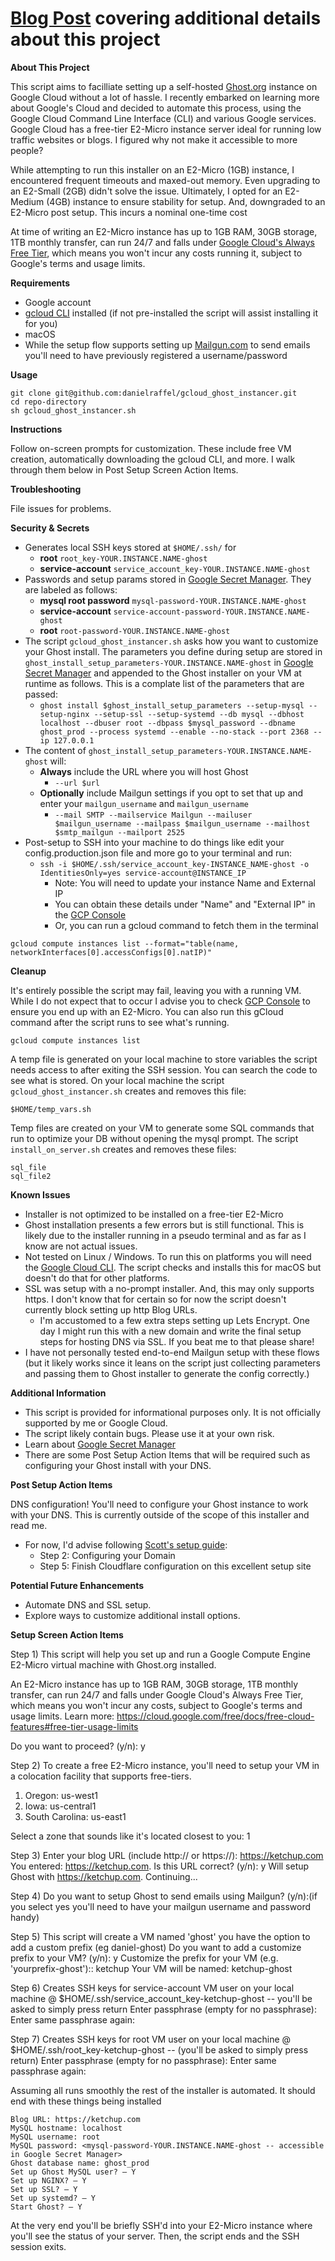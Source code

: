 # [Blog Post](https://danielraffel.me/2023/09/18/learning-about-google-cloud-by-developing-a-ghost-org-installer/) covering additional details about this project

**About This Project**

This script aims to facilliate setting up a self-hosted [Ghost.org](Ghost.org) instance on Google Cloud without a lot of hassle. I recently embarked on learning more about Google's Cloud and decided to automate this process, using the Google Cloud Command Line Interface (CLI) and various Google services. Google Cloud has a free-tier E2-Micro instance server ideal for running low traffic websites or blogs. I figured why not make it accessible to more people?

While attempting to run this installer on an E2-Micro (1GB) instance, I encountered frequent timeouts and maxed-out memory. Even upgrading to an E2-Small (2GB) didn't solve the issue. Ultimately, I opted for an E2-Medium (4GB) instance to ensure stability for setup. And, downgraded to an E2-Micro post setup. This incurs a nominal one-time cost

At time of writing an E2-Micro instance has up to 1GB RAM, 30GB storage, 1TB monthly transfer, can run 24/7 and falls under [Google Cloud's Always Free Tier]([url](https://cloud.google.com/free/docs/free-cloud-features)), which means you won't incur any costs running it, subject to Google's terms and usage limits. 

**Requirements**

* Google account
* [gcloud CLI](https://cloud.google.com/sdk/docs/install) installed (if not pre-installed the script will assist installing it for you)
* macOS
* While the setup flow supports setting up [Mailgun.com](Mailgun.com) to send emails you'll need to have previously registered a username/password

**Usage**

```
git clone git@github.com:danielraffel/gcloud_ghost_instancer.git
cd repo-directory
sh gcloud_ghost_instancer.sh
```

**Instructions**

Follow on-screen prompts for customization. These include free VM creation, automatically downloading the gcloud CLI, and more. I walk through them below in Post Setup Screen Action Items.

**Troubleshooting**

File issues for problems.

**Security & Secrets**

* Generates local SSH keys stored at `$HOME/.ssh/` for
   * **root** `root_key-YOUR.INSTANCE.NAME-ghost`
   * **service-account** `service_account_key-YOUR.INSTANCE.NAME-ghost`
* Passwords and setup params stored in [Google Secret Manager](https://cloud.google.com/secret-manager/). They are labeled as follows:
   * **mysql root password** `mysql-password-YOUR.INSTANCE.NAME-ghost`
   * **service-account** `service-account-password-YOUR.INSTANCE.NAME-ghost`
   * **root** `root-password-YOUR.INSTANCE.NAME-ghost`
* The script `gcloud_ghost_instancer.sh` asks how you want to customize your Ghost install. The parameters you define during setup are stored in `ghost_install_setup_parameters-YOUR.INSTANCE.NAME-ghost` in [Google Secret Manager](https://cloud.google.com/secret-manager/) and appended to the Ghost installer on your VM at runtime as follows. This is a complate list of the parameters that are passed:
   * `ghost install $ghost_install_setup_parameters --setup-mysql --setup-nginx --setup-ssl --setup-systemd --db mysql --dbhost localhost --dbuser root --dbpass $mysql_password --dbname ghost_prod --process systemd --enable --no-stack --port 2368 --ip 127.0.0.1`
* The content of `ghost_install_setup_parameters-YOUR.INSTANCE.NAME-ghost` will:
   * **Always** include the URL where you will host Ghost
      *  `--url $url`
   * **Optionally** include Mailgun settings if you opt to set that up and enter your `mailgun_username` and `mailgun_username`
      * `--mail SMTP --mailservice Mailgun --mailuser $mailgun_username --mailpass $mailgun_username --mailhost $smtp_mailgun --mailport 2525`
* Post-setup to SSH into your machine to do things like edit your config.production.json file and more go to your terminal and run:
   * `ssh -i $HOME/.ssh/service_account_key-INSTANCE_NAME-ghost -o IdentitiesOnly=yes service-account@INSTANCE_IP`
      * Note: You will need to update your instance Name and External IP
      * You can obtain these details under "Name" and "External IP" in the [GCP Console](https://console.cloud.google.com/compute/instances)
      * Or, you can run a gcloud command to fetch them in the terminal
```
gcloud compute instances list --format="table(name, networkInterfaces[0].accessConfigs[0].natIP)"
```

**Cleanup**

It's entirely possible the script may fail, leaving you with a running VM. While I do not expect that to occur I advise you to check [GCP Console](https://console.cloud.google.com/compute/instances) to ensure you end up with an E2-Micro. You can also run this gCloud command after the script runs to see what's running.

```
gcloud compute instances list
```

A temp file is generated on your local machine to store variables the script needs access to after exiting the SSH session. You can search the code to see what is stored. On your local machine the script `gcloud_ghost_instancer.sh` creates and removes this file:
```
$HOME/temp_vars.sh
```
Temp files are created on your VM to generate some SQL commands that run to optimize your DB without opening the mysql prompt. The script `install_on_server.sh` creates and removes these files:
```
sql_file
sql_file2
```

**Known Issues**

* Installer is not optimized to be installed on a free-tier E2-Micro
* Ghost installation presents a few errors but is still functional. This is likely due to the installer running in a pseudo terminal and as far as I know are not actual issues.
* Not tested on Linux / Windows. To run this on platforms you will need the [Google Cloud CLI](https://cloud.google.com/sdk/docs/install). The script checks and installs this for macOS but doesn't do that for other platforms.
* SSL was setup with a no-prompt installer. And, this may only supports https. I don't know that for certain so for now the script doesn't currently block setting up http Blog URLs.
   * I'm accustomed to a few extra steps setting up Lets Encrypt. One day I might run this with a new domain and write the final setup steps for hosting DNS via SSL. If you beat me to that please share!
* I have not personally tested end-to-end Mailgun setup with these flows (but it likely works since it leans on the script just collecting parameters and passing them to Ghost installer to generate the config correctly.) 

**Additional Information**

* This script is provided for informational purposes only. It is not officially supported by me or Google Cloud.
* The script likely contain bugs. Please use it at your own risk.
* Learn about [Google Secret Manager](https://cloud.google.com/secret-manager/)
* There are some Post Setup Action Items that will be required such as configuring your Ghost install with your DNS.

**Post Setup Action Items**

DNS configuration! You'll need to configure your Ghost instance to work with your DNS. This is currently outside of the scope of this installer and read me.

* For now, I'd advise following [Scott's setup guide](https://scottleechua.com/blog/self-hosting-ghost-on-google-cloud/):
   * Step 2: Configuring your Domain
   * Step 5: Finish Cloudflare configuration on this excellent setup site

**Potential Future Enhancements**

* Automate DNS and SSL setup.
* Explore ways to customize additional install options.

**Setup Screen Action Items**

Step 1) This script will help you set up and run a Google Compute Engine E2-Micro virtual machine with Ghost.org installed.

An E2-Micro instance has up to 1GB RAM, 30GB storage, 1TB monthly transfer, can run 24/7 and falls under Google Cloud's Always Free Tier, which means you won't incur any costs, subject to Google's terms and usage limits.
Learn more: https://cloud.google.com/free/docs/free-cloud-features#free-tier-usage-limits

Do you want to proceed? (y/n): y

Step 2) To create a free E2-Micro instance, you'll need to setup your VM in a colocation facility that supports free-tiers.

 1) Oregon: us-west1
 2) Iowa: us-central1
 3) South Carolina: us-east1

Select a zone that sounds like it's located closest to you: 1

Step 3) Enter your blog URL (include http:// or https://):  https://ketchup.com
You entered: https://ketchup.com. Is this URL correct? (y/n): y
Will setup Ghost with https://ketchup.com. Continuing...

Step 4) Do you want to setup Ghost to send emails using Mailgun? (y/n):(if you select yes you'll need to have your mailgun username and password handy)

Step 5) This script will create a VM named 'ghost' you have the option to add a custom prefix (eg daniel-ghost)
Do you want to add a customize prefix to your VM? (y/n): y
Customize the prefix for your VM (e.g. 'yourprefix-ghost'):: ketchup
Your VM will be named: ketchup-ghost

Step 6) Creates SSH keys for service-account VM user on your local machine @ $HOME/.ssh/service_account_key-ketchup-ghost -- you'll be asked to simply press return
Enter passphrase (empty for no passphrase):
Enter same passphrase again:

Step 7) Creates SSH keys for root VM user on your local machine @ $HOME/.ssh/root_key-ketchup-ghost -- (you'll be asked to simply press return)
Enter passphrase (empty for no passphrase):
Enter same passphrase again:

Assuming all runs smoothly the rest of the installer is automated. It should end with these things being installed

```
Blog URL: https://ketchup.com
MySQL hostname: localhost
MySQL username: root
MySQL password: <mysql-password-YOUR.INSTANCE.NAME-ghost -- accessible in Google Secret Manager>
Ghost database name: ghost_prod
Set up Ghost MySQL user? — Y
Set up NGINX? — Y
Set up SSL? — Y
Set up systemd? — Y
Start Ghost? — Y
```

At the very end you'll be briefly SSH'd into your E2-Micro instance where you'll see the status of your server. Then, the script ends and the SSH session exits.

